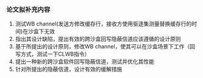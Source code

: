 ### 论文拟补充内容
1. 测试WB channel(发送方修改缓存行，接收方使用驱逐集测量替换缓存行的时间)在沙盒下无效
2. 指出其设计缺陷，提出有效的跨沙盒回写隐蔽信道应该遵循的设计原则
3. 基于所提出的设计原则，修改WB channel，使其可以在沙盒场景下工作（回写方式，测试一下CLWB指令）
4. 提出一种新的跨沙盒软件回写隐蔽信道，测试并优化其性能
5. 针对所提出的隐蔽信道，设计有效的缓解措施
